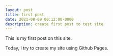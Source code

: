 ```yaml
---
layout: post
title: first post
date: 2021-08-09 00:12:00-0000
description: create first post to test site
---
```

This is my first post on this site.

Today, I try to create my site using Github Pages.
